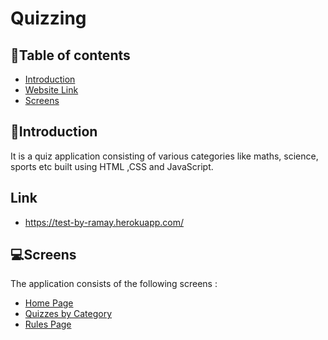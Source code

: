 # Quizzing

## 📑Table of contents 

- [Introduction](#introduction)
- [Website Link](#link)
- [Screens](#screens)



## 🧩Introduction
It is a quiz application consisting of various categories like maths, science, sports etc built using HTML ,CSS and JavaScript.

## Link
- https://test-by-ramay.herokuapp.com/

## 💻Screens
The application consists of the following screens :
- [Home Page](#home-page)
- [Quizzes by Category](#quizzes-by-category)
- [Rules Page ](#rules-page)
